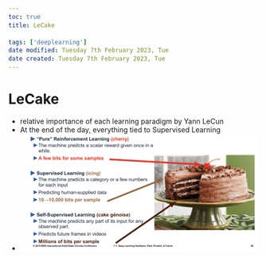 ```yaml
---
toc: true
title: LeCake

tags: ['deeplearning']
date modified: Tuesday 7th February 2023, Tue
date created: Tuesday 7th February 2023, Tue
---
```


# LeCake


- relative importance of each learning paradigm by Yann LeCun
- At the end of the day, everything tied to Supervised Learning
- ![](../images/Pasted%20image%2020230207112031.png)



